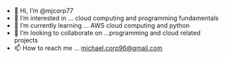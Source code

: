 - 👋 Hi, I’m @mjcorp77
- 👀 I’m interested in ... cloud computing and programming fundamentals
- 🌱 I’m currently learning ... AWS cloud computing and python
- 💞️ I’m looking to collaborate on ...programming and cloud related projects
- 📫 How to reach me ... michael.corp96@gmail.com 

<!---
mjcorp77/mjcorp77 is a ✨ special ✨ repository because its `README.md` (this file) appears on your GitHub profile.
You can click the Preview link to take a look at your changes.
--->
